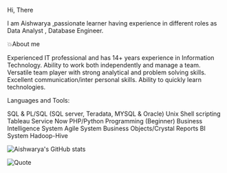  Hi, There
 
 I am Aishwarya ,passionate learner having experience in different roles as Data Analyst , Database Engineer.

💥About me

Experienced IT professional and has 14+ years experience in Information Technology.
Ability to work both independently and manage a team. 
Versatile team player with strong analytical and problem solving skills. 
Excellent communication/inter personal skills.
Ability to quickly learn technologies.


Languages and Tools:

SQL & PL/SQL (SQL server, Teradata, MYSQL & Oracle)
Unix Shell scripting
Tableau
Service Now
PHP/Python Programming (Beginner)
Business Intelligence System
Agile System
Business Objects/Crystal Reports BI System
Hadoop-Hive

![Aishwarya's GitHub stats](https://github-readme-stats.vercel.app/api?username=reach25aish&show_icons=true&theme=cobalt)


![Quote](https://github-readme-quotes.herokuapp.com/quote?theme=dark)
